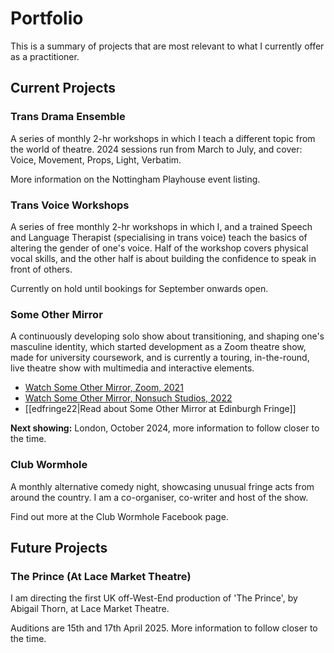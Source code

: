 # Portfolio
This is a summary of projects that are most relevant to what I currently offer as a practitioner.

## Current Projects
### Trans Drama Ensemble
A series of monthly 2-hr workshops in which I teach a different topic from the world of theatre. 2024 sessions run from March to July, and cover: Voice, Movement, Props, Light, Verbatim.

More information on the Nottingham Playhouse event listing.
### Trans Voice Workshops
A series of free monthly 2-hr workshops in which I, and a trained Speech and Language Therapist (specialising in trans voice) teach the basics of altering the gender of one's voice. Half of the workshop covers physical vocal skills, and the other half is about building the confidence to speak in front of others.

Currently on hold until bookings for September onwards open.
### Some Other Mirror
A continuously developing solo show about transitioning, and shaping one's masculine identity, which started development as a Zoom theatre show, made for university coursework, and is currently a touring, in-the-round, live theatre show with multimedia and interactive elements.

- [Watch Some Other Mirror, Zoom, 2021](https://www.youtube.com/watch?v=ONU-EUteyLI)
- [Watch Some Other Mirror, Nonsuch Studios, 2022](https://www.youtube.com/watch?v=KKcXVdMfVjg)
- [[edfringe22|Read about Some Other Mirror at Edinburgh Fringe]]

**Next showing:** London, October 2024, more information to follow closer to the time.
### Club Wormhole
A monthly alternative comedy night, showcasing unusual fringe acts from around the country. I am a co-organiser, co-writer and host of the show.

Find out more at the Club Wormhole Facebook page.
## Future Projects
### The Prince (At Lace Market Theatre)
I am directing the first UK off-West-End production of 'The Prince', by Abigail Thorn, at Lace Market Theatre.

Auditions are 15th and 17th April 2025. More information to follow closer to the time.